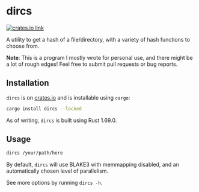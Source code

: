 # dircs

[<img src="https://img.shields.io/crates/v/dircs.svg?style=flat-square" alt="crates.io link">](https://crates.io/crates/dircs)

A utility to get a hash of a file/directory, with a variety of hash functions to choose from.

**Note**: This is a program I mostly wrote for personal use, and there might be a lot of rough edges! Feel free to
submit pull requests or bug reports.

## Installation

`dircs` is on [crates.io](https://crates.io/crates/dircs) and is installable using `cargo`:

```bash
cargo install dircs --locked
```

As of writing, `dircs` is built using Rust 1.69.0.

## Usage

```bash
dircs /your/path/here
```

By default, `dircs` will use BLAKE3 with memmapping disabled, and an automatically chosen level of parallelism.

See more options by running `dircs -h`.
